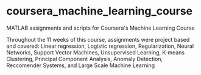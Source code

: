 # coursera_machine_learning_course
MATLAB assignments and scripts for Coursera's Machine Learning Course

Throughout the 11 weeks of this course, assignments were project based and covered:
Linear regression,
Logistic regression,
Regularization,
Neural Networks,
Support Vector Machines,
Unsupervised Learning,
  K-means Clustering,
  Principal Component Analysis,
Anomaly Detection,
Reccomender Systems, and
Large Scale Machine Learning
